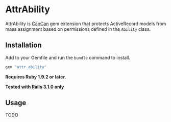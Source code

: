 # AttrAbility

AttrAbility is [CanCan](https://github.com/ryanb/cancan) gem extension that protects ActiveRecord models from mass assignment
based on permissions defined in the `Ability` class.

## Installation

Add to your Gemfile and run the `bundle` command to install.

```ruby
gem "attr_ability"
```

**Requires Ruby 1.9.2 or later.**

**Tested with Rails 3.1.0 only**

## Usage

TODO
